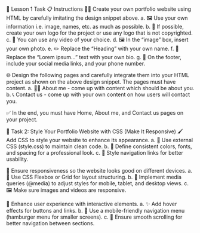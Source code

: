 💼 Lesson 1 Task
📋 Instructions
🧑‍💻 Create your own portfolio website using HTML by carefully imitating the design snippet above.
a. 🖼️ Use your own information i.e. image, names, etc. as much as possible.
b. 🎨 If possible, create your own logo for the project or use any logo that is not copyrighted.
c. 🎥 You can use any video of your choice.
d. 🖼️ In the “image” box, insert your own photo.
e. ✏️ Replace the “Heading” with your own name.
f. 📝 Replace the “Lorem ipsum…” text with your own bio.
g. 🔗 On the footer, include your social media links, and your phone number.

🌐 Design the following pages and carefully integrate them into your HTML project as shown on the above design snippet. The pages must have content.
a. 🙋‍♂️ About me - come up with content which should be about you.
b. 📞 Contact us - come up with your own content on how users will contact you.

✅ In the end, you must have Home, About me, and Contact us pages on your project.

🎨 Task 2: Style Your Portfolio Website with CSS (Make It Responsive)
🖌️ Add CSS to style your website to enhance its appearance.
a. 📄 Use external CSS (style.css) to maintain clean code.
b. 🎨 Define consistent colors, fonts, and spacing for a professional look.
c. 🔗 Style navigation links for better usability.

📱 Ensure responsiveness so the website looks good on different devices.
a. 🧱 Use CSS Flexbox or Grid for layout structuring.
b. 🧩 Implement media queries (@media) to adjust styles for mobile, tablet, and desktop views.
c. 🖼️ Make sure images and videos are responsive.

🧠 Enhance user experience with interactive elements.
a. ✨ Add hover effects for buttons and links.
b. 🍔 Use a mobile-friendly navigation menu (hamburger menu for smaller screens).
c. 🎯 Ensure smooth scrolling for better navigation between sections.
